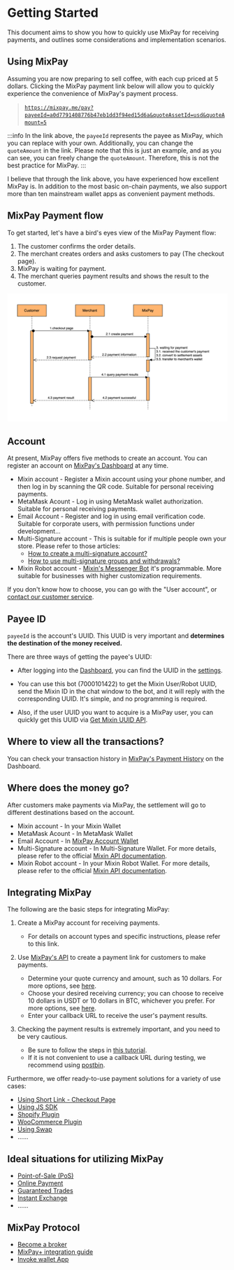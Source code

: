 # Getting Started

This document aims to show you how to quickly use MixPay for receiving payments, and outlines some considerations and implementation scenarios.

## Using MixPay

Assuming you are now preparing to sell coffee, with each cup priced at 5 dollars. Clicking the MixPay payment link below will allow you to quickly experience the convenience of MixPay's payment process.

> [`https://mixpay.me/pay?payeeId=a0d7791408776b47eb1dd3f94ed15d6a&quoteAssetId=usd&quoteAmount=5`](https://mixpay.me/pay?payeeId=a0d7791408776b47eb1dd3f94ed15d6a&quoteAssetId=usd&quoteAmount=5)

:::info
In the link above, the `payeeId` represents the payee as MixPay, which you can replace with your own. Additionally, you can change the `quoteAmount` in the link. Please note that this is just an example, and as you can see, you can freely change the `quoteAmount`. Therefore, this is not the best practice for MixPay.
:::

I believe that through the link above, you have experienced how excellent MixPay is. In addition to the most basic on-chain payments, we also support more than ten mainstream wallet apps as convenient payment methods.

## MixPay Payment flow

To get started, let's have a bird's eyes view of the MixPay Payment flow: 

1.  The customer confirms the order details.
2.  The merchant creates orders and asks customers to pay (The checkout page).
3.  MixPay is waiting for payment.
4.  The merchant queries payment results and shows the result to the customer.

<div class="image-shadow">

![](./qmhxunt.png)

</div>

## Account

At present, MixPay offers five methods to create an account. You can register an account on [MixPay's Dashboard](https://dashboard.mixpay.me/) at any time.

- Mixin account - Register a Mixin account using your phone number, and then log in by scanning the QR code. Suitable for personal receiving payments.
- MetaMask Acount - Log in using MetaMask wallet authorization. Suitable for personal receiving payments.
- Email Account - Register and log in using email verification code. Suitable for corporate users, with permission functions under development...
- Multi-Signature account -  This is suitable for if multiple people own your store. Please refer to those articles:
  - [How to create a multi-signature account?](https://www.youtube.com/watch?v=TYkM_Uo1Zgs&ab_channel=MixPayProtocol)
  - [How to use multi-signature groups and withdrawals?](https://www.youtube.com/watch?v=tnPKGEglBSE&list=PLPd8WskPRWcx3lRmQfBxpFL021unFo7nN&index=8&ab_channel=MixPayProtocol)
- Mixin Robot account - [Mixin's Messenger Bot](https://developers.mixin.one/docs/dapp/mixin-applications#messenger-bot) it's programmable. More suitable for businesses with higher customization requirements.

If you don't know how to choose, you can go with the "User account", or [contact our customer service](/guides/contact-customer-service).

## Payee ID

`payeeId` is the account's UUID. This UUID is very important and **determines the destination of the money received.** 

There are three ways of getting the payee's UUID: 

* After logging into the [Dashboard]((https://dashboard.mixpay.me/)), you can find the UUID in the [settings](https://dashboard.mixpay.me/settings).

- You can use this bot (7000101422) to get the Mixin User/Robot UUID, send the Mixin ID in the chat window to the bot, and it will reply with the corresponding UUID. It's simple, and no programming is required.

- Also, if the user UUID you want to acquire is a MixPay user, you can quickly get this UUID via [Get Mixin UUID API](/api/users/get-mixin-uuid).

## Where to view all the transactions?

You can check your transaction history in [MixPay's Payment History](https://dashboard.mixpay.me/history) on the Dashboard.

## Where does the money go?

After customers make payments via MixPay, the settlement will go to different destinations based on the account.

- Mixin account - In your Mixin Wallet
- MetaMask Acount - In MetaMask Wallet
- Email Account - In [MixPay Account Wallet](https://dashboard.mixpay.me/wallet)
- Multi-Signature account -  In Multi-Signature Wallet. For more details, please refer to the official [Mixin API documentation](https://developers.mixin.one/docs/mainnet/concepts/multisig).
- Mixin Robot account - In your Mixin Robot Wallet. For more details, please refer to the official [Mixin API documentation](https://developers.mixin.one/docs/api-overview).


## Integrating MixPay

The following are the basic steps for integrating MixPay: 

1. Create a MixPay account for receiving payments.

	* For details on account types and specific instructions, please refer to this link.
2. Use [MixPay's API](/api/overview) to create a payment link for customers to make payments.

	* Determine your quote currency and amount, such as 10 dollars. For more options, see [here](/api/assets/quote-assets).
	* Choose your desired receiving currency; you can choose to receive 10 dollars in USDT or 10 dollars in BTC, whichever you prefer. For more options, see [here](/api/assets/settlement-assets).
	* Enter your callback URL to receive the user's payment results.
3. Checking the payment results is extremely important, and you need to be very cautious.

	* Be sure to follow the steps in [this tutorial](/api/payments/payment-callback).
	* If it is not convenient to use a callback URL during testing, we recommend using [postbin](https://www.toptal.com/developers/postbin).

Furthermore, we offer ready-to-use payment solutions for a variety of use cases:

* [Using Short Link - Checkout Page](/api/payments/one-time-payment)
* [Using JS SDK](/guides/using-js-sdk)
* [Shopify Plugin](/guides/shopify-plugin)
* [WooCommerce Plugin](/guides/woocommerce-plugin)
* [Using Swap](/api/payments/mixin-memo-payments)
* ......

## Ideal situations for utilizing MixPay

* [Point-of-Sale (PoS)](/guides/solutions/pos)
* [Online Payment](/guides/solutions/online-payment)
* [Guaranteed Trades](/guides/solutions/guaranteed-trades)
* [Instant Exchange](/guides/solutions/instant-exchange)
* ......

## MixPay Protocol

* [Become a broker](/guides/mixpay-protocol/become-a-broker)
* [MixPay+ integration guide](/guides/mixpay-protocol/mixpay-plus)
* [Invoke wallet App](/guides/mixpay-protocol/invoke-wallet-app)
